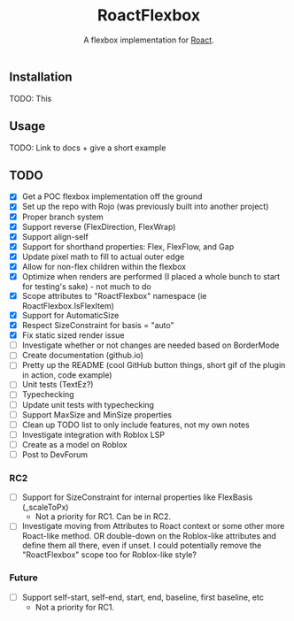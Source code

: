 <h1 align="center">RoactFlexbox</h1>

<div align="center">
    A flexbox implementation for <a href="https://github.com/Roblox/roact">Roact</a>.
</div>

<div>&nbsp;</div>

## Installation
TODO: This

## Usage
TODO: Link to docs + give a short example

## TODO
- [X] Get a POC flexbox implementation off the ground
- [X] Set up the repo with Rojo (was previously built into another project)
- [X] Proper branch system
- [X] Support reverse (FlexDirection, FlexWrap)
- [X] Support align-self
- [X] Support for shorthand properties: Flex, FlexFlow, and Gap
- [X] Update pixel math to fill to actual outer edge
- [X] Allow for non-flex children within the flexbox
- [X] Optimize when renders are performed (I placed a whole bunch to start for testing's sake) - not much to do
- [X] Scope attributes to "RoactFlexbox" namespace (ie RoactFlexbox.IsFlexItem)
- [X] Support for AutomaticSize
- [X] Respect SizeConstraint for basis = "auto"
- [X] Fix static sized render issue
- [ ] Investigate whether or not changes are needed based on BorderMode
- [ ] Create documentation (github.io)
- [ ] Pretty up the README (cool GitHub button things, short gif of the plugin in action, code example)
- [ ] Unit tests (TextEz?)
- [ ] Typechecking
- [ ] Update unit tests with typechecking
- [ ] Support MaxSize and MinSize properties
- [ ] Clean up TODO list to only include features, not my own notes
- [ ] Investigate integration with Roblox LSP
- [ ] Create as a model on Roblox
- [ ] Post to DevForum

### RC2
- [ ] Support for SizeConstraint for internal properties like FlexBasis (_scaleToPx)
    - Not a priority for RC1. Can be in RC2.
- [ ] Investigate moving from Attributes to Roact context or some other more Roact-like method. OR double-down on the Roblox-like attributes and define them all there, even if unset. I could potentially remove the "RoactFlexbox" scope too for Roblox-like style?

### Future
- [ ] Support self-start, self-end, start, end, baseline, first baseline, etc
    - Not a priority for RC1.
